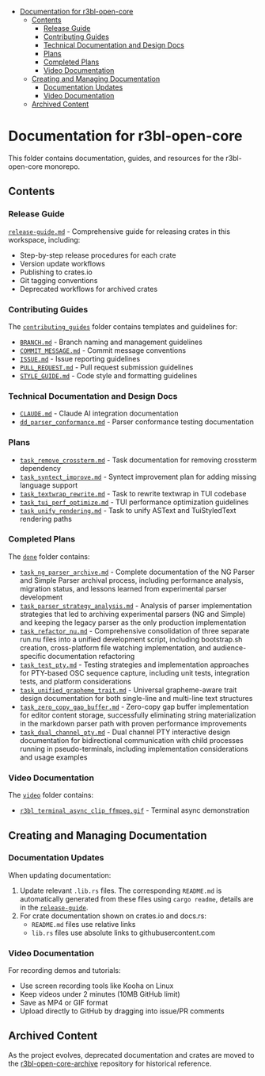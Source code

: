 <!-- START doctoc generated TOC please keep comment here to allow auto update -->
<!-- DON'T EDIT THIS SECTION, INSTEAD RE-RUN doctoc TO UPDATE -->

- [Documentation for r3bl-open-core](#documentation-for-r3bl-open-core)
  - [Contents](#contents)
    - [Release Guide](#release-guide)
    - [Contributing Guides](#contributing-guides)
    - [Technical Documentation and Design Docs](#technical-documentation-and-design-docs)
    - [Plans](#plans)
    - [Completed Plans](#completed-plans)
    - [Video Documentation](#video-documentation)
  - [Creating and Managing Documentation](#creating-and-managing-documentation)
    - [Documentation Updates](#documentation-updates)
    - [Video Documentation](#video-documentation-1)
  - [Archived Content](#archived-content)

<!-- END doctoc generated TOC please keep comment here to allow auto update -->

# Documentation for r3bl-open-core

This folder contains documentation, guides, and resources for the r3bl-open-core monorepo.

## Contents

### Release Guide

[`release-guide.md`](release-guide.md) - Comprehensive guide for releasing crates in this workspace,
including:

- Step-by-step release procedures for each crate
- Version update workflows
- Publishing to crates.io
- Git tagging conventions
- Deprecated workflows for archived crates

### Contributing Guides

The [`contributing_guides`](contributing_guides) folder contains templates and guidelines for:

- [`BRANCH.md`](contributing_guides/BRANCH.md) - Branch naming and management guidelines
- [`COMMIT_MESSAGE.md`](contributing_guides/COMMIT_MESSAGE.md) - Commit message conventions
- [`ISSUE.md`](contributing_guides/ISSUE.md) - Issue reporting guidelines
- [`PULL_REQUEST.md`](contributing_guides/PULL_REQUEST.md) - Pull request submission guidelines
- [`STYLE_GUIDE.md`](contributing_guides/STYLE_GUIDE.md) - Code style and formatting guidelines

### Technical Documentation and Design Docs

- [`CLAUDE.md`](CLAUDE.md) - Claude AI integration documentation
- [`dd_parser_conformance.md`](dd_parser_conformance.md) - Parser conformance testing documentation

### Plans

- [`task_remove_crossterm.md`](task_remove_crossterm.md) - Task documentation for removing crossterm
  dependency
- [`task_syntect_improve.md`](task_syntect_improve.md) - Syntect improvement plan for adding missing
  language support
- [`task_textwrap_rewrite.md`](task_textwrap_rewrite.md) - Task to rewrite textwrap in TUI codebase
- [`task_tui_perf_optimize.md`](task_tui_perf_optimize.md) - TUI performance optimization guidelines
- [`task_unify_rendering.md`](task_unify_rendering.md) - Task to unify ASText and TuiStyledText
  rendering paths

### Completed Plans

The [`done`](done) folder contains:

- [`task_ng_parser_archive.md`](done/task_ng_parser_archive.md) - Complete documentation of the NG
  Parser and Simple Parser archival process, including performance analysis, migration status, and
  lessons learned from experimental parser development
- [`task_parser_strategy_analysis.md`](done/task_parser_strategy_analysis.md) - Analysis of parser
  implementation strategies that led to archiving experimental parsers (NG and Simple) and keeping
  the legacy parser as the only production implementation
- [`task_refactor_nu.md`](done/task_refactor_nu.md) - Comprehensive consolidation of three separate
  run.nu files into a unified development script, including bootstrap.sh creation, cross-platform
  file watching implementation, and audience-specific documentation refactoring
- [`task_test_pty.md`](done/task_test_pty.md) - Testing strategies and implementation approaches for
  PTY-based OSC sequence capture, including unit tests, integration tests, and platform
  considerations
- [`task_unified_grapheme_trait.md`](done/task_unified_grapheme_trait.md) - Universal grapheme-aware
  trait design documentation for both single-line and multi-line text structures
- [`task_zero_copy_gap_buffer.md`](done/task_zero_copy_gap_buffer.md) - Zero-copy gap buffer
  implementation for editor content storage, successfully eliminating string materialization in the
  markdown parser path with proven performance improvements
- [`task_dual_channel_pty.md`](done/task_dual_channel_pty.md) - Dual channel PTY interactive design
  documentation for bidirectional communication with child processes running in pseudo-terminals,
  including implementation considerations and usage examples

### Video Documentation

The [`video`](video) folder contains:

- [`r3bl_terminal_async_clip_ffmpeg.gif`](video/r3bl_terminal_async_clip_ffmpeg.gif) - Terminal
  async demonstration

## Creating and Managing Documentation

### Documentation Updates

When updating documentation:

1. Update relevant `.lib.rs` files. The corresponding `README.md` is automatically generated from
   these files using `cargo readme`, details are in the [`release-guide`](release-guide.md).
2. For crate documentation shown on crates.io and docs.rs:
   - `README.md` files use relative links
   - `lib.rs` files use absolute links to githubusercontent.com

### Video Documentation

For recording demos and tutorials:

- Use screen recording tools like Kooha on Linux
- Keep videos under 2 minutes (10MB GitHub limit)
- Save as MP4 or GIF format
- Upload directly to GitHub by dragging into issue/PR comments

## Archived Content

As the project evolves, deprecated documentation and crates are moved to the
[r3bl-open-core-archive](https://github.com/r3bl-org/r3bl-open-core-archive) repository for
historical reference.
